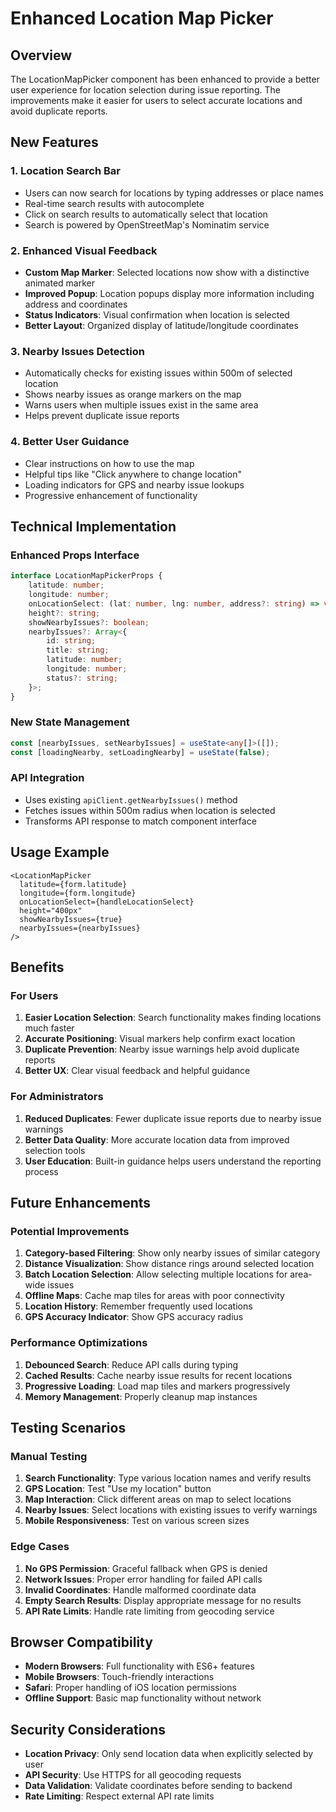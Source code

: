 # Enhanced Location Map Picker

## Overview
The LocationMapPicker component has been enhanced to provide a better user experience for location selection during issue reporting. The improvements make it easier for users to select accurate locations and avoid duplicate reports.

## New Features

### 1. **Location Search Bar**
- Users can now search for locations by typing addresses or place names
- Real-time search results with autocomplete
- Click on search results to automatically select that location
- Search is powered by OpenStreetMap's Nominatim service

### 2. **Enhanced Visual Feedback**
- **Custom Map Marker**: Selected locations now show with a distinctive animated marker
- **Improved Popup**: Location popups display more information including address and coordinates
- **Status Indicators**: Visual confirmation when location is selected
- **Better Layout**: Organized display of latitude/longitude coordinates

### 3. **Nearby Issues Detection**
- Automatically checks for existing issues within 500m of selected location
- Shows nearby issues as orange markers on the map
- Warns users when multiple issues exist in the same area
- Helps prevent duplicate issue reports

### 4. **Better User Guidance**
- Clear instructions on how to use the map
- Helpful tips like "Click anywhere to change location"
- Loading indicators for GPS and nearby issue lookups
- Progressive enhancement of functionality

## Technical Implementation

### Enhanced Props Interface
```typescript
interface LocationMapPickerProps {
    latitude: number;
    longitude: number;
    onLocationSelect: (lat: number, lng: number, address?: string) => void;
    height?: string;
    showNearbyIssues?: boolean;
    nearbyIssues?: Array<{
        id: string;
        title: string;
        latitude: number;
        longitude: number;
        status?: string;
    }>;
}
```

### New State Management
```typescript
const [nearbyIssues, setNearbyIssues] = useState<any[]>([]);
const [loadingNearby, setLoadingNearby] = useState(false);
```

### API Integration
- Uses existing `apiClient.getNearbyIssues()` method
- Fetches issues within 500m radius when location is selected
- Transforms API response to match component interface

## Usage Example

```tsx
<LocationMapPicker
  latitude={form.latitude}
  longitude={form.longitude}
  onLocationSelect={handleLocationSelect}
  height="400px"
  showNearbyIssues={true}
  nearbyIssues={nearbyIssues}
/>
```

## Benefits

### For Users
1. **Easier Location Selection**: Search functionality makes finding locations much faster
2. **Accurate Positioning**: Visual markers help confirm exact location
3. **Duplicate Prevention**: Nearby issue warnings help avoid duplicate reports
4. **Better UX**: Clear visual feedback and helpful guidance

### For Administrators
1. **Reduced Duplicates**: Fewer duplicate issue reports due to nearby issue warnings
2. **Better Data Quality**: More accurate location data from improved selection tools
3. **User Education**: Built-in guidance helps users understand the reporting process

## Future Enhancements

### Potential Improvements
1. **Category-based Filtering**: Show only nearby issues of similar category
2. **Distance Visualization**: Show distance rings around selected location
3. **Batch Location Selection**: Allow selecting multiple locations for area-wide issues
4. **Offline Maps**: Cache map tiles for areas with poor connectivity
5. **Location History**: Remember frequently used locations
6. **GPS Accuracy Indicator**: Show GPS accuracy radius

### Performance Optimizations
1. **Debounced Search**: Reduce API calls during typing
2. **Cached Results**: Cache nearby issue results for recent locations
3. **Progressive Loading**: Load map tiles and markers progressively
4. **Memory Management**: Properly cleanup map instances

## Testing Scenarios

### Manual Testing
1. **Search Functionality**: Type various location names and verify results
2. **GPS Location**: Test "Use my location" button
3. **Map Interaction**: Click different areas on map to select locations
4. **Nearby Issues**: Select locations with existing issues to verify warnings
5. **Mobile Responsiveness**: Test on various screen sizes

### Edge Cases
1. **No GPS Permission**: Graceful fallback when GPS is denied
2. **Network Issues**: Proper error handling for failed API calls
3. **Invalid Coordinates**: Handle malformed coordinate data
4. **Empty Search Results**: Display appropriate message for no results
5. **API Rate Limits**: Handle rate limiting from geocoding service

## Browser Compatibility

- **Modern Browsers**: Full functionality with ES6+ features
- **Mobile Browsers**: Touch-friendly interactions
- **Safari**: Proper handling of iOS location permissions
- **Offline Support**: Basic map functionality without network

## Security Considerations

- **Location Privacy**: Only send location data when explicitly selected by user
- **API Security**: Use HTTPS for all geocoding requests
- **Data Validation**: Validate coordinates before sending to backend
- **Rate Limiting**: Respect external API rate limits
